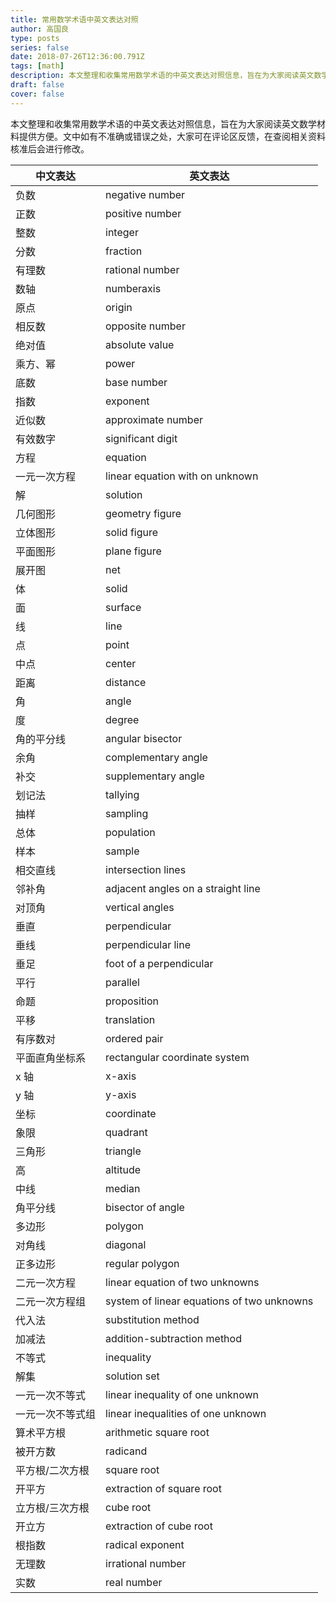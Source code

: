 ```yaml
---
title: 常用数学术语中英文表达对照
author: 高国良
type: posts
series: false
date: 2018-07-26T12:36:00.791Z
tags: [math]
description: 本文整理和收集常用数学术语的中英文表达对照信息，旨在为大家阅读英文数学材料提供方便。
draft: false 
cover: false
---
```


本文整理和收集常用数学术语的中英文表达对照信息，旨在为大家阅读英文数学材料提供方便。文中如有不准确或错误之处，大家可在评论区反馈，在查阅相关资料核准后会进行修改。

| 中文表达 | 英文表达 | 
| --- | --- | 
| 负数 | negative number |
| 正数 | positive number |
| 整数 | integer |
| 分数 | fraction |
| 有理数 | rational number |
| 数轴 | numberaxis |
| 原点 | origin |
| 相反数 | opposite number |
| 绝对值 | absolute value |
| 乘方、幂 | power |
| 底数 | base number |
| 指数 | exponent |
| 近似数 | approximate number |
| 有效数字 | significant digit |
| 方程 | equation |
| 一元一次方程 | linear equation with on unknown |
| 解 | solution |
| 几何图形 | geometry figure |
| 立体图形 | solid figure |
| 平面图形 | plane figure |
| 展开图 | net |
| 体 | solid |
| 面 | surface |
| 线 | line |
| 点 | point |
| 中点 | center |
| 距离 | distance |
| 角 | angle |
| 度 | degree |
| 角的平分线 | angular bisector |
| 余角 | complementary angle |
| 补交 | supplementary angle |
| 划记法 | tallying |
| 抽样 | sampling |
| 总体 | population |
| 样本 | sample |
| 相交直线 | intersection lines |
| 邻补角 | adjacent angles on a straight line |
| 对顶角 | vertical angles |
| 垂直 | perpendicular |
| 垂线 | perpendicular line |
| 垂足 | foot of a perpendicular |
| 平行 | parallel |
| 命题 | proposition |
| 平移 | translation |
| 有序数对 | ordered pair |
| 平面直角坐标系 | rectangular coordinate system |
| x 轴 | x-axis |
| y 轴 | y-axis |
| 坐标 | coordinate |
| 象限 | quadrant |
| 三角形 | triangle |
| 高 | altitude |
| 中线 | median |
| 角平分线 | bisector of angle |
| 多边形 | polygon |
| 对角线 | diagonal |
| 正多边形 | regular polygon |
| 二元一次方程 | linear equation of two unknowns |
| 二元一次方程组 | system of linear equations of two unknowns |
| 代入法 | substitution method |
| 加减法 | addition-subtraction method |
| 不等式 | inequality |
| 解集 | solution set |
| 一元一次不等式 | linear inequality of one unknown |
| 一元一次不等式组 | linear inequalities of one unknown |
| 算术平方根 | arithmetic square root |
| 被开方数 | radicand |
| 平方根/二次方根 | square root |
| 开平方 | extraction of square root |
| 立方根/三次方根 | cube root |
| 开立方 | extraction of cube root |
| 根指数 | radical exponent |
| 无理数 | irrational number |
| 实数 | real number |
